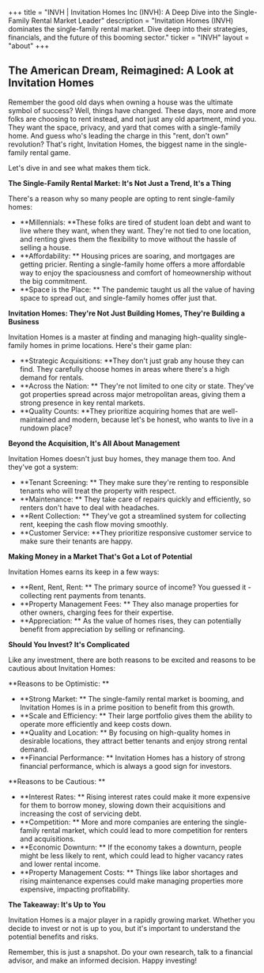 +++
title = "INVH |  Invitation Homes Inc (INVH): A Deep Dive into the Single-Family Rental Market Leader"
description = "Invitation Homes (INVH) dominates the single-family rental market. Dive deep into their strategies, financials, and the future of this booming sector."
ticker = "INVH"
layout = "about"
+++

        


## The American Dream, Reimagined: A Look at Invitation Homes 

Remember the good old days when owning a house was the ultimate symbol of success? Well, things have changed.  These days, more and more folks are choosing to rent instead, and not just any old apartment, mind you. They want the space, privacy, and yard that comes with a single-family home.  And guess who's leading the charge in this "rent, don't own" revolution?  That's right, Invitation Homes, the biggest name in the single-family rental game. 

Let's dive in and see what makes them tick.

**The Single-Family Rental Market: It's Not Just a Trend, It's a Thing**

There's a reason why so many people are opting to rent single-family homes:

* **Millennials:  **These folks are tired of student loan debt and want to live where they want, when they want.  They're not tied to one location, and renting gives them the flexibility to move without the hassle of selling a house.
* **Affordability: **  Housing prices are soaring, and mortgages are getting pricier.  Renting a single-family home offers a more affordable way to enjoy the spaciousness and comfort of homeownership without the big commitment.
* **Space is the Place: **  The pandemic taught us all the value of having space to spread out, and single-family homes offer just that. 

**Invitation Homes:  They're Not Just Building Homes, They're Building a Business**

Invitation Homes is a master at finding and managing high-quality single-family homes in prime locations.  Here's their game plan:

* **Strategic Acquisitions:  **They don't just grab any house they can find.  They carefully choose homes in areas where there's a high demand for rentals. 
* **Across the Nation: ** They're not limited to one city or state.  They've got properties spread across major metropolitan areas, giving them a strong presence in key rental markets.
* **Quality Counts:  **They prioritize acquiring homes that are well-maintained and modern, because let's be honest, who wants to live in a rundown place? 

**Beyond the Acquisition, It's All About Management**

Invitation Homes doesn't just buy homes, they manage them too.  And they've got a system:

* **Tenant Screening: **  They make sure they're renting to responsible tenants who will treat the property with respect.
* **Maintenance: **  They take care of repairs quickly and efficiently, so renters don't have to deal with headaches.
* **Rent Collection: ** They've got a streamlined system for collecting rent, keeping the cash flow moving smoothly.
* **Customer Service:  **They prioritize responsive customer service to make sure their tenants are happy.

**Making Money in a Market That's Got a Lot of Potential**

Invitation Homes earns its keep in a few ways:

* **Rent, Rent, Rent: **  The primary source of income? You guessed it - collecting rent payments from tenants. 
* **Property Management Fees: **  They also manage properties for other owners, charging fees for their expertise.
* **Appreciation: ** As the value of homes rises, they can potentially benefit from appreciation by selling or refinancing.

**Should You Invest?  It's Complicated**

Like any investment, there are both reasons to be excited and reasons to be cautious about Invitation Homes:

**Reasons to be Optimistic: **

* **Strong Market: **  The single-family rental market is booming, and Invitation Homes is in a prime position to benefit from this growth.
* **Scale and Efficiency: **  Their large portfolio gives them the ability to operate more efficiently and keep costs down.
* **Quality and Location: **  By focusing on high-quality homes in desirable locations, they attract better tenants and enjoy strong rental demand.
* **Financial Performance: **  Invitation Homes has a history of strong financial performance, which is always a good sign for investors.

**Reasons to be Cautious: **

* **Interest Rates: **  Rising interest rates could make it more expensive for them to borrow money, slowing down their acquisitions and increasing the cost of servicing debt.
* **Competition: **  More and more companies are entering the single-family rental market, which could lead to more competition for renters and acquisitions.
* **Economic Downturn: **  If the economy takes a downturn, people might be less likely to rent, which could lead to higher vacancy rates and lower rental income. 
* **Property Management Costs:  ** Things like labor shortages and rising maintenance expenses could make managing properties more expensive, impacting profitability.

**The Takeaway:  It's Up to You**

Invitation Homes is a major player in a rapidly growing market.  Whether you decide to invest or not is up to you, but it's important to understand the potential benefits and risks. 

Remember, this is just a snapshot.  Do your own research, talk to a financial advisor, and make an informed decision.  Happy investing! 

        